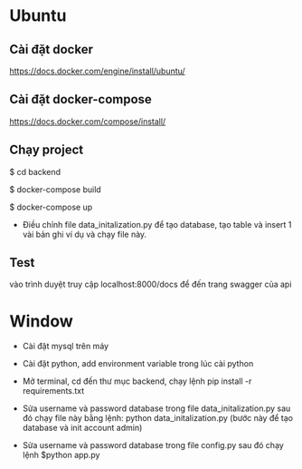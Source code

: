 # Ubuntu
## Cài đặt docker 
https://docs.docker.com/engine/install/ubuntu/
## Cài đặt docker-compose
https://docs.docker.com/compose/install/
## Chạy project

$ cd backend

$ docker-compose build

$ docker-compose up

* Điều chỉnh file data_initalization.py để tạo database, tạo table và insert 1 vài bản ghi ví dụ và chạy file này.
## Test

vào trình duyệt truy cập localhost:8000/docs để đến trang swagger của api

# Window

* Cài đặt mysql trên máy

* Cài đặt python, add environment variable trong lúc cài python

* Mở terminal, cd đến thư mục backend, chạy lệnh pip install -r requirements.txt

* Sửa username và password database trong file data_initalization.py sau đó chạy file này bằng lệnh: python data_initalization.py (bước này để tạo database và init account admin)

* Sửa username và password database trong file config.py sau đó chạy lệnh $python app.py
